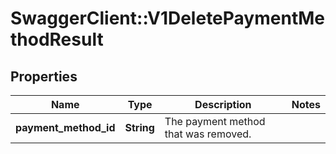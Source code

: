 # SwaggerClient::V1DeletePaymentMethodResult

## Properties
Name | Type | Description | Notes
------------ | ------------- | ------------- | -------------
**payment_method_id** | **String** | The payment method that was removed. | 


